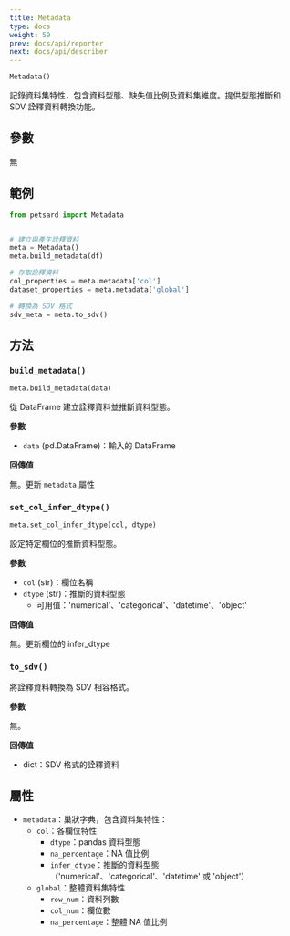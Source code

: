 ```yaml
---
title: Metadata
type: docs
weight: 59
prev: docs/api/reporter
next: docs/api/describer
---
```



```python
Metadata()
```

記錄資料集特性，包含資料型態、缺失值比例及資料集維度。提供型態推斷和 SDV 詮釋資料轉換功能。

## 參數

無

## 範例

```python
from petsard import Metadata


# 建立與產生詮釋資料
meta = Metadata()
meta.build_metadata(df)

# 存取詮釋資料
col_properties = meta.metadata['col']
dataset_properties = meta.metadata['global']

# 轉換為 SDV 格式
sdv_meta = meta.to_sdv()
```

## 方法

### `build_metadata()`

```python
meta.build_metadata(data)
```

從 DataFrame 建立詮釋資料並推斷資料型態。

**參數**

- `data` (pd.DataFrame)：輸入的 DataFrame

**回傳值**

無。更新 `metadata` 屬性

### `set_col_infer_dtype()`

```python
meta.set_col_infer_dtype(col, dtype)
```

設定特定欄位的推斷資料型態。

**參數**

- `col` (str)：欄位名稱
- `dtype` (str)：推斷的資料型態
  - 可用值：'numerical'、'categorical'、'datetime'、'object'

**回傳值**

無。更新欄位的 infer_dtype

### `to_sdv()`

將詮釋資料轉換為 SDV 相容格式。

**參數**

無。

**回傳值**

- dict：SDV 格式的詮釋資料

## 屬性

- `metadata`：巢狀字典，包含資料集特性：
  - `col`：各欄位特性
    - `dtype`：pandas 資料型態
    - `na_percentage`：NA 值比例
    - `infer_dtype`：推斷的資料型態（'numerical'、'categorical'、'datetime' 或 'object'）
  - `global`：整體資料集特性
    - `row_num`：資料列數
    - `col_num`：欄位數
    - `na_percentage`：整體 NA 值比例

